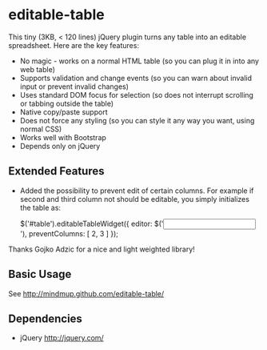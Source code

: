 

editable-table
=================

This tiny (3KB, < 120 lines) jQuery plugin turns any table into an editable spreadsheet. Here are the key features:

* No magic - works on a normal HTML table (so you can plug it in into any web
table)
* Supports validation and change events (so you can warn about invalid input or
prevent invalid changes)
* Uses standard DOM focus for selection (so does not interrupt scrolling or
tabbing outside the table)
* Native copy/paste support
* Does not force any styling (so you can style it any way you want, using normal
CSS)
* Works well with Bootstrap
* Depends only on jQuery

Extended Features
-----------

* Added the possibility to prevent edit of certain columns. For example if second and third column not should be editable, you simply initializes the table as:

  $('#table').editableTableWidget({ editor: $('<input>'), preventColumns: [ 2, 3 ] });

Thanks Gojko Adzic for a nice and light weighted library!

Basic Usage
-----------

See http://mindmup.github.com/editable-table/

Dependencies
------------
* jQuery http://jquery.com/
